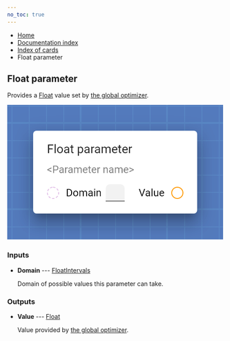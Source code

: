 ```yaml
---
no_toc: true
---
```


<ul class="breadcrumb">
    <li><a href="">Home</a></li>
    <li><a href="documentation">Documentation index</a></li>
    <li><a href="cards/">Index of cards</a></li>
    <li>Float parameter</li>
</ul>

## Float parameter

Provides a [Float](types/Float) value set by [the global optimizer](documentation/work_screen#fine-tune-parameters-automatically).

!["Float parameter" card](assets/img/cards/parameterFloat.png)


### Inputs


* **Domain** --- [FloatIntervals](types/FloatIntervals)

  Domain of possible values this parameter can take.





### Outputs


* **Value** --- [Float](types/Float)

  Value provided by [the global optimizer](documentation/work_screen#fine-tune-parameters-automatically).




